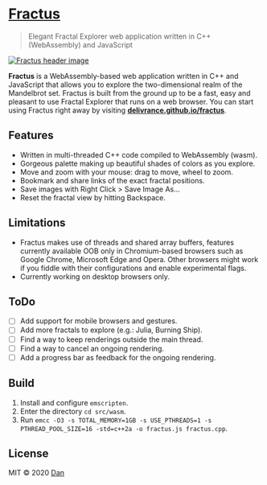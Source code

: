 # [Fractus](//delivrance.github.io/fractus)

> Elegant Fractal Explorer web application written in C++ (WebAssembly) and JavaScript

<a href="http://delivrance.github.io/fractus/#-1.7857286545009528,0.000041546098869800305,7808027309.753782">
    <img src="https://i.imgur.com/UxQqT1A.png" alt="Fractus header image">
</a>

**Fractus** is a WebAssembly-based web application written in C++ and JavaScript that allows you to explore the
two-dimensional realm of the Mandelbrot set. Fractus is built from the ground up to be a fast, easy and pleasant to use
Fractal Explorer that runs on a web browser. You can start using Fractus right away by visiting
[**delivrance.github.io/fractus**](//delivrance.github.io/fractus).

## Features

- Written in multi-threaded C++ code compiled to WebAssembly (wasm).
- Gorgeous palette making up beautiful shades of colors as you explore.
- Move and zoom with your mouse: drag to move, wheel to zoom.
- Bookmark and share links of the exact fractal positions.
- Save images with Right Click > Save Image As...
- Reset the fractal view by hitting Backspace.

## Limitations

- Fractus makes use of threads and shared array buffers, features currently available OOB only in Chromium-based
browsers such as Google Chrome, Microsoft Edge and Opera. Other browsers might work if you fiddle with their
configurations and enable experimental flags.
- Currently working on desktop browsers only.

## ToDo

- [ ] Add support for mobile browsers and gestures.
- [ ] Add more fractals to explore (e.g.: Julia, Burning Ship).
- [ ] Find a way to keep renderings outside the main thread.
- [ ] Find a way to cancel an ongoing rendering.
- [ ] Add a progress bar as feedback for the ongoing rendering.

## Build

1. Install and configure `emscripten`.
2. Enter the directory `cd src/wasm`.
3. Run `emcc -O3 -s TOTAL_MEMORY=1GB -s USE_PTHREADS=1 -s PTHREAD_POOL_SIZE=16 -std=c++2a -o fractus.js fractus.cpp`.

## License

MIT © 2020 [Dan](https://github.com/delivrance)

